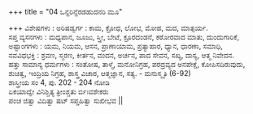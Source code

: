 +++
title = "04 ಒನ್ದರಿನ್ದೆರಡಹುದನರಿ ಮೂ"

+++
ವಿಶೇಷಗಳು : ಅರಿಷಡ್ವರ್ಗ : ಕಾಮ, ಕ್ರೋಧ, ಲೋಭ, ಮೋಹ, ಮದ, ಮಾತ್ಸರ್ಯ.  
ಸಪ್ತ ವ್ಯಸನಗಳು : ಮಧ್ಯಪಾನ, ಜೂಜು, ಸ್ತ್ರೀ, ಬೇಟೆ, ಕ್ರೂರದಂಡನೆ, ಕಠೋರವಾದ ಮಾತು, ದುಂದುಗಾರಿಕೆ,  
ಅಷ್ಟಾಂಗಗಳು : ಯಮ, ನಿಯಮ, ಆಸನ, ಪ್ರಾಣಾಯಾಮ, ಪ್ರತ್ಯಾಹಾರ, ಧ್ಯಾನ, ಧಾರಣಾ, ಸಮಾಧಿ,  
ನವವಿಧಭಕ್ತಿ : ಶ್ರವಣ, ಸ್ಮರಣ, ಕೀರ್ತನ, ವಂದನ, ಅರ್ಚನ, ಪಾದ ಸೇವನ, ಸಖ್ಯ, ದಾಸ್ಯ, ಆತ್ಮ ನಿವೇದನ.  
ಹತ್ತು ಸಾಮಾನ್ಯ ಧರ್ಮಗಳು : ಸಂತೋಷ, ತಾಳ್ಮೆ, ಮನೋನಿಗ್ರಹ, ಪರದ್ರವ್ಯದ ಅನಪೇಕ್ಷೆ, ಕೋಪಿಸದಿರುವುದು, ಶುಚಿತ್ವ, ಇಂದ್ರಿಯ ನಿಗ್ರಹ, ಶಾಸ್ತ್ರ ವಿಚಾರ, ಆತ್ಮಜ್ಞಾನ, ಸತ್ಯ. - ಮನುಸ್ಮೃತಿ (6-92)  
ಶಾಸ್ತ್ರೀಯ ಸಂ 4, ಪು. 202 - 204 ನೋಡಿ  
ಏಕಯಾದ್ವೇ ವಿನಿಶ್ಚಿತ್ಯ ತ್ರೀಂಶ್ಚತು ರ್ಬಿಃವಶೇಕರು  
ಪಂಚ ಜಿತ್ವಾ ವಿದಿತ್ವಾ ಷಟ್ ಸಪ್ತಹಿತ್ವಾ ಸುಖೀಭವ ||